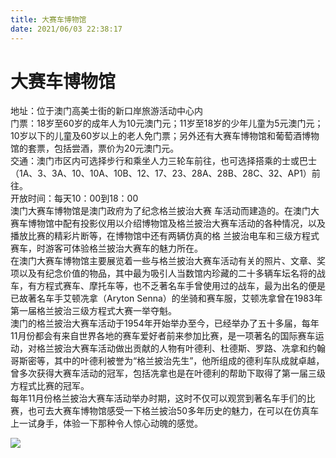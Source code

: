 ```yaml
---
title: 大赛车博物馆  
date: 2021/06/03 22:38:17  
---
```

  
# 大赛车博物馆  
地址：位于澳门高美士街的新口岸旅游活动中心内  
门票：18岁至60岁的成年人为10元澳门元；11岁至18岁的少年儿童为5元澳门元；10岁以下的儿童及60岁以上的老人免门票；另外还有大赛车博物馆和葡萄酒博物馆的套票，包括尝酒，票价为20元澳门元。  
交通：澳门市区内可选择步行和乘坐人力三轮车前往，也可选择搭乘的士或巴士（1A、3、3A、10、10A、10B、12、17、23、28A、28B、28C、32、AP1）前往。  
开放时间：每天10：00到18：00  
澳门大赛车博物馆是澳门政府为了纪念格兰披治大赛 车活动而建造的。在澳门大赛车博物馆中配有投影仪用以介绍博物馆及格兰披治大赛车活动的各种情况，以及播放比赛的精彩片断等，在博物馆中还有两辆仿真的格 兰披治电车和三级方程式赛车，时游客可体验格兰披治大赛车的魅力所在。  
在澳门大赛车博物馆主要展览着一些与格兰披治大赛车活动有关的照片、文章、奖项以及有纪念价值的物品，其中最为吸引人当数馆内珍藏的二十多辆车坛名将的战车，有方程式赛车、摩托车等，也不乏著名车手曾使用过的战车，最为出名的便是已故著名车手艾顿冼拿（Aryton Senna）的坐骑和赛车服，艾顿冼拿曾在1983年第一届格兰披治三级方程式大赛一举夺魁。  
澳门的格兰披治大赛车活动于1954年开始举办至今，已经举办了五十多届，每年11月份都会有来自世界各地的赛车爱好者前来参加比赛，是一项著名的国际赛车运动，对格兰披治大赛车活动做出贡献的人物有叶德利、杜德斯、罗路、冼拿和约翰哥斯密等，其中的叶德利被誉为“格兰披治先生”，他所组成的德利车队成就卓越，曾多次获得大赛车活动的冠军，包括冼拿也是在叶德利的帮助下取得了第一届三级方程式比赛的冠军。  
每年11月份格兰披治大赛车活动举办时期，这时不仅可以观赏到著名车手们的比赛，也可去大赛车博物馆感受一下格兰披治50多年历史的魅力，在可以在仿真车上一试身手，体验一下那种令人惊心动魄的感觉。  
  
![](https://cdn.jsdelivr.net/gh/szqq0512/Pic/img/202201212153867.png)  
